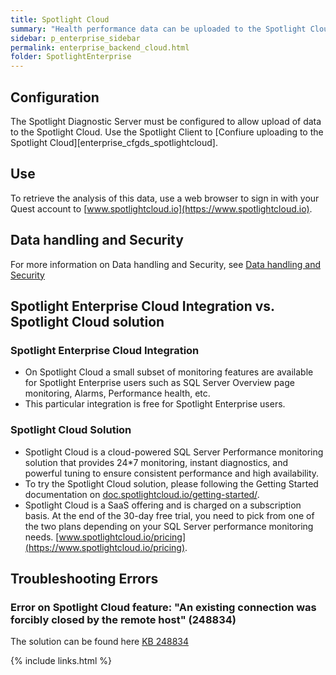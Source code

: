 ```yaml
---
title: Spotlight Cloud
summary: "Health performance data can be uploaded to the Spotlight Cloud."
sidebar: p_enterprise_sidebar
permalink: enterprise_backend_cloud.html
folder: SpotlightEnterprise
---
```





## Configuration

The Spotlight Diagnostic Server must be configured to allow upload of data to the Spotlight Cloud. Use the Spotlight Client to [Confiure uploading to the Spotlight Cloud][enterprise_cfgds_spotlightcloud].

## Use

To retrieve the analysis of this data, use a web browser to sign in with your Quest account to [www.spotlightcloud.io](https://www.spotlightcloud.io).

## Data handling and Security

For more information on Data handling and Security, see [Data handling and Security](cloud_legal_datahandlingsecurity.html)

## Spotlight Enterprise Cloud Integration vs. Spotlight Cloud solution

### Spotlight Enterprise Cloud Integration

* On Spotlight Cloud a small subset of monitoring features are available for Spotlight Enterprise users such as SQL Server Overview page monitoring, Alarms, Performance health, etc.
* This particular integration is free for Spotlight Enterprise users.

### Spotlight Cloud Solution

* Spotlight Cloud is a cloud-powered SQL Server Performance monitoring solution that provides 24*7 monitoring, instant diagnostics, and powerful tuning to ensure consistent performance and high availability.
* To try the Spotlight Cloud solution, please following the Getting Started documentation on [doc.spotlightcloud.io/getting-started/](https://doc.spotlightcloud.io/getting-started/).
* Spotlight Cloud is a SaaS offering and is charged on a subscription basis. At the end of the 30-day free trial, you need to pick from one of the two plans depending on your SQL Server performance monitoring needs. [www.spotlightcloud.io/pricing](https://www.spotlightcloud.io/pricing).

## Troubleshooting Errors

### Error on Spotlight Cloud feature: "An existing connection was forcibly closed by the remote host" (248834)
The solution can be found here [KB 248834](https://supportadmin.prod.quest.corp/KBViewer/get/1-4XZU9R8)

{% include links.html %}
